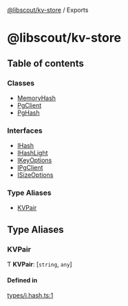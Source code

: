 [@libscout/kv-store](README.md) / Exports

# @libscout/kv-store

## Table of contents

### Classes

- [MemoryHash](classes/MemoryHash.md)
- [PgClient](classes/PgClient.md)
- [PgHash](classes/PgHash.md)

### Interfaces

- [IHash](interfaces/IHash.md)
- [IHashLight](interfaces/IHashLight.md)
- [IKeyOptions](interfaces/IKeyOptions.md)
- [IPgClient](interfaces/IPgClient.md)
- [ISizeOptions](interfaces/ISizeOptions.md)

### Type Aliases

- [KVPair](modules.md#kvpair)

## Type Aliases

### KVPair

Ƭ **KVPair**: [`string`, `any`]

#### Defined in

[types/i.hash.ts:1](https://github.com/libscout/kv-store/blob/6b6e50d/src/types/i.hash.ts#L1)
